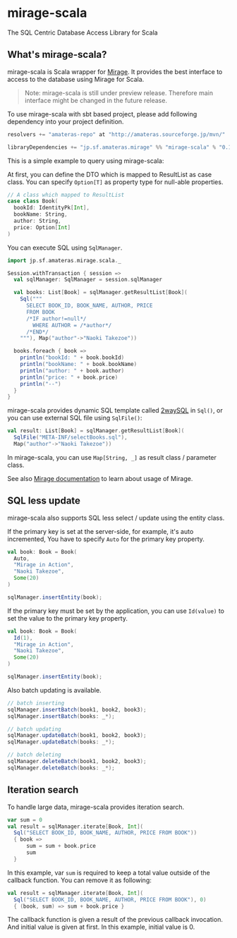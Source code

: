 mirage-scala
============

The SQL Centric Database Access Library for Scala

## What's mirage-scala?

mirage-scala is Scala wrapper for [Mirage](https://github.com/takezoe/mirage). It provides the best interface to access to the database using Mirage for Scala.

> Note: mirage-scala is still under preview release. Therefore main interface might be changed in the future release.

To use mirage-scala with sbt based project, please add following dependency into your project definition.

```scala
resolvers += "amateras-repo" at "http://amateras.sourceforge.jp/mvn/"

libraryDependencies += "jp.sf.amateras.mirage" %% "mirage-scala" % "0.1.0"
```

This is a simple example to query using mirage-scala:

At first, you can define the DTO which is mapped to ResultList as case class. You can specify `Option[T]` as property type for null-able properties.

```scala
// A class which mapped to ResultList
case class Book(
  bookId: IdentityPk[Int],
  bookName: String,
  author: String,
  price: Option[Int]
)
```

You can execute SQL using `SqlManager`.

```scala
import jp.sf.amateras.mirage.scala._

Session.withTransaction { session =>
  val sqlManager: SqlManager = session.sqlManager

  val books: List[Book] = sqlManager.getResultList[Book](
    Sql("""
      SELECT BOOK_ID, BOOK_NAME, AUTHOR, PRICE
      FROM BOOK
      /*IF author!=null*/
        WHERE AUTHOR = /*author*/
      /*END*/
    """), Map("author"->"Naoki Takezoe"))

  books.foreach { book =>
    println("bookId: " + book.bookId)
    println("bookName: " + book.bookName)
    println("author: " + book.author)
    println("price: " + book.price)
    println("--")
  }
}
```

mirage-scala provides dynamic SQL template called [2waySQL](http://amateras.sourceforge.jp/site/mirage/2waysql.html) in `Sql()`, or you can use external SQL file using `SqlFile()`:

```scala
val result: List[Book] = sqlManager.getResultList[Book](
  SqlFile("META-INF/selectBooks.sql"),
  Map("author"->"Naoki Takezoe"))
```

In mirage-scala, you can use `Map[String, _]` as result class / parameter class.

See also [Mirage documentation](http://amateras.sourceforge.jp/site/mirage/welcome.html) to learn about usage of Mirage.

## SQL less update

mirage-scala also supports SQL less select / update using the entity class.

If the primary key is set at the server-side, for example, it's auto incremented, You have to specify `Auto` for the primary key property.

```scala
val book: Book = Book(
  Auto,
  "Mirage in Action",
  "Naoki Takezoe",
  Some(20)
)

sqlManager.insertEntity(book);
```

If the primary key must be set by the application, you can use `Id(value)` to set the value to the primary key property.

```scala
val book: Book = Book(
  Id(1),
  "Mirage in Action",
  "Naoki Takezoe",
  Some(20)
)

sqlManager.insertEntity(book);
```

Also batch updating is available.

```scala
// batch inserting
sqlManager.insertBatch(book1, book2, book3);
sqlManager.insertBatch(books: _*);

// batch updating
sqlManager.updateBatch(book1, book2, book3);
sqlManager.updateBatch(books: _*);

// batch deleting
sqlManager.deleteBatch(book1, book2, book3);
sqlManager.deleteBatch(books: _*);
```

## Iteration search

To handle large data, mirage-scala provides iteration search.

```scala
var sum = 0
val result = sqlManager.iterate[Book, Int](
  Sql("SELECT BOOK_ID, BOOK_NAME, AUTHOR, PRICE FROM BOOK"))
  { book =>
      sum = sum + book.price
      sum
  }
```

In this example, var `sum` is required to keep a total value outside of the callback function. You can remove it as following:

```scala
val result = sqlManager.iterate[Book, Int](
  Sql("SELECT BOOK_ID, BOOK_NAME, AUTHOR, PRICE FROM BOOK"), 0)
  { (book, sum) => sum + book.price }
```

The callback function is given a result of the previous callback invocation. And initial value is given at first. In this example, initial value is 0.
